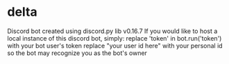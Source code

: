 # delta
Discord bot created using discord.py lib v0.16.7
If you would like to host a local instance of this discord bot, simply:
	replace 'token' in bot.run('token') with your bot user's token
	replace "your user id here" with your personal id so the bot may recognize you as the bot's owner
